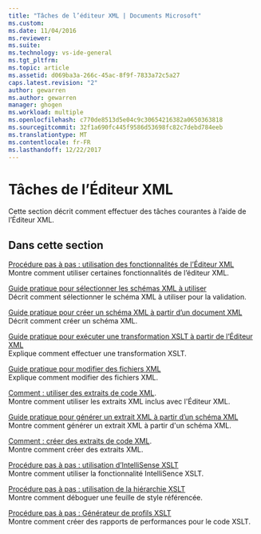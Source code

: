 ```yaml
---
title: "Tâches de l’éditeur XML | Documents Microsoft"
ms.custom: 
ms.date: 11/04/2016
ms.reviewer: 
ms.suite: 
ms.technology: vs-ide-general
ms.tgt_pltfrm: 
ms.topic: article
ms.assetid: d069ba3a-266c-45ac-8f9f-7833a72c5a27
caps.latest.revision: "2"
author: gewarren
ms.author: gewarren
manager: ghogen
ms.workload: multiple
ms.openlocfilehash: c770de8513d5e04c9c30654216382a0650363818
ms.sourcegitcommit: 32f1a690fc445f9586d53698fc82c7debd784eeb
ms.translationtype: MT
ms.contentlocale: fr-FR
ms.lasthandoff: 12/22/2017
---
```

# <a name="xml-editor-tasks"></a>Tâches de l’Éditeur XML
Cette section décrit comment effectuer des tâches courantes à l’aide de l’Éditeur XML.  
  
## <a name="in-this-section"></a>Dans cette section  
 [Procédure pas à pas : utilisation des fonctionnalités de l’Éditeur XML](../xml-tools/walkthrough-using-xml-editor-features.md)  
 Montre comment utiliser certaines fonctionnalités de l’éditeur XML.  
  
 [Guide pratique pour sélectionner les schémas XML à utiliser](../xml-tools/how-to-select-the-xml-schemas-to-use.md)  
 Décrit comment sélectionner le schéma XML à utiliser pour la validation.  
  
 [Guide pratique pour créer un schéma XML à partir d’un document XML](../xml-tools/how-to-create-an-xml-schema-from-an-xml-document.md)  
 Décrit comment créer un schéma XML.  
  
 [Guide pratique pour exécuter une transformation XSLT à partir de l’Éditeur XML](../xml-tools/how-to-execute-an-xslt-transformation-from-the-xml-editor.md)  
 Explique comment effectuer une transformation XSLT.  
  
 [Guide pratique pour modifier des fichiers XML](../xml-tools/how-to-edit-xml-files.md)  
 Explique comment modifier des fichiers XML.  
  
 [Comment : utiliser des extraits de code XML](../xml-tools/how-to-use-xml-snippets.md).  
 Montre comment utiliser les extraits XML inclus avec l'Éditeur XML.  
  
 [Guide pratique pour générer un extrait XML à partir d’un schéma XML](../xml-tools/how-to-generate-an-xml-snippet-from-an-xml-schema.md)  
 Montre comment générer un extrait XML à partir d'un schéma XML.  
  
 [Comment : créer des extraits de code XML](../xml-tools/how-to-create-xml-snippets.md).  
 Montre comment créer des extraits XML.  
  
 [Procédure pas à pas : utilisation d’IntelliSense XSLT](../xml-tools/walkthrough-using-xslt-intellisense.md)  
 Montre comment utiliser la fonctionnalité IntelliSence XSLT.  
  
 [Procédure pas à pas : utilisation de la hiérarchie XSLT](../xml-tools/walkthrough-using-xslt-hierarchy.md)  
 Montre comment déboguer une feuille de style référencée.  
  
 [Procédure pas à pas : Générateur de profils XSLT](../xml-tools/walkthrough-xslt-profiler.md)  
 Montre comment créer des rapports de performances pour le code XSLT.